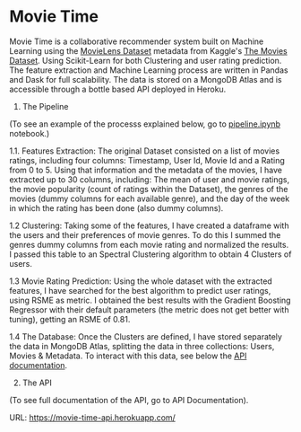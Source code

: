  # Movie Time

Movie Time is a collaborative recommender system built on Machine Learning using the [MovieLens Dataset](https://grouplens.org/datasets/movielens/latest/) metadata from Kaggle's [The Movies Dataset](https://www.kaggle.com/rounakbanik/the-movies-dataset). Using Scikit-Learn for both Clustering and user rating prediction. The feature extraction and Machine Learning process are written in Pandas and Dask for full scalability. The data is stored on a MongoDB Atlas and is accessible through a bottle based API deployed in Heroku.

1. The Pipeline 

(To see an example of the processs explained below, go to [pipeline.ipynb](https://github.com/castares/movie-time/blob/master/pipeline.ipynb) notebook.)

1.1. Features Extraction:
The original Dataset consisted on a list of movies ratings, including four columns: Timestamp, User Id, Movie Id and a Rating from 0 to 5. Using that information and the metadata of the movies, I have extracted up to 30 columns, including: The mean of user and movie ratings, the movie popularity (count of ratings within the Dataset), the genres of the movies (dummy columns for each available genre), and the day of the week in which the rating has been done (also dummy columns). 

1.2 Clustering:
Taking some of the features, I have created a dataframe with the users and their preferences of movie genres. To do this I summed the genres dummy columns from each movie rating and normalized the results. I passed this table to an Spectral Clustering algorithm to obtain 4 Clusters of users.

1.3 Movie Rating Prediction: 
Using the whole dataset with the extracted features, I have searched for the best algorithm to predict user ratings, using RSME as metric. I obtained the best results with the Gradient Boosting Regressor with their default parameters (the metric does not get better with tuning), getting an RSME of 0.81.

1.4 The Database:
Once the Clusters are defined, I have stored separately the data in MongoDB Atlas, splitting the data in three collections: Users, Movies & Metadata. To interact with this data, see below the [API documentation]().

2. The API


(To see full documentation of the API, go to API Documentation).


URL: https://movie-time-api.herokuapp.com/

